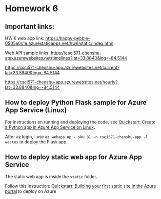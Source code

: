 # Homework 6

## Important links:

HW 6 web app link: https://happy-pebble-0505a0c1e.azurestaticapps.net/hw6/static/index.html

Web API sample links: https://csci571-chenshu-app.azurewebsites.net/timelines?lat=33.8840&lng=-84.5144

https://csci571-chenshu-app.azurewebsites.net/current?lat=33.8840&lng=-84.5144

https://csci571-chenshu-app.azurewebsites.net/hourly?lat=33.8840&lng=-84.5144

## How to deploy Python Flask sample for Azure App Service (Linux)

For instructions on running and deploying the code, see [Quickstart: Create a Python app in Azure App Service on Linux](https://docs.microsoft.com/azure/app-service/quickstart-python).

After az login, I use `az webapp up --sku B1 -n csci571-chenshu-app -l westus` to deploy the Flask app.

## How to deploy static web app for Azure App Service

The static web app is inside the `static` folder.

Follow this instruction: [Quickstart: Building your first static site in the Azure portal](https://docs.microsoft.com/en-us/azure/static-web-apps/get-started-portal?tabs=vanilla-javascript) to deploy on Azure
